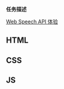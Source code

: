 
**任务描述**

[Web Speech API 体验](https://developer.mozilla.org/en-US/docs/Web/API/Web_Speech_API/Using_the_Web_Speech_API)


## HTML



## CSS



## JS


